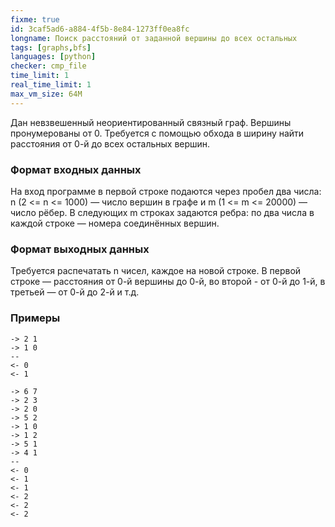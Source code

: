 ```yaml
---
fixme: true
id: 3caf5ad6-a884-4f5b-8e84-1273ff0ea8fc
longname: Поиск расстояний от заданной вершины до всех остальных
tags: [graphs,bfs]
languages: [python]
checker: cmp_file
time_limit: 1
real_time_limit: 1
max_vm_size: 64M
---
```


Дан невзвешенный неориентированный связный граф. Вершины пронумерованы от 0. Трeбуется с помощью обхода в ширину найти расстояния от 0-й до всех остальных вершин.

### Формат входных данных

На вход программе в первой строке подаются через пробел два числа: n (2 <= n <= 1000) — число вершин в графе и m (1 <= m <= 20000) — число рёбер. В следующих m строках задаются ребра: по два числа в каждой строке — номера соединённых вершин.

### Формат выходных данных

Требуется распечатать n чисел, каждое на новой строке. В первой строке — расстояния от 0-й вершины до 0-й, во второй - от 0-й до 1-й, в третьей — от 0-й до 2-й и т.д.

### Примеры

```
-> 2 1
-> 1 0
--
<- 0
<- 1
```

```
-> 6 7
-> 2 3
-> 2 0
-> 5 2
-> 1 0
-> 1 2
-> 5 1
-> 4 1
--
<- 0
<- 1
<- 1
<- 2
<- 2
<- 2
```
